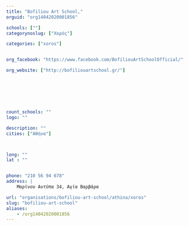 ```yaml
---
title: "Bofiliou Art School,"
orguid: "org14042020001856"

schools: [""]
categorynoslug: ["Χορός"]

categories: ["xoros"]


org_facebook: "https://www.facebook.com/BofiliouArtSchoolOfficial/"

org_website: ["http://bofiliouartschool.gr/"]







count_schools: ""
logo: ""

description: ""
cities: ["Αθήνα"]



long: ""
lat : ""


phone: "210 56 94 678"
address: |
    Μαρίνου Αντύπα 34, Αγία Βαρβάρα

url: "organisations/bofiliou-art-school/athina/xoros"
slug: "bofiliou-art-school"
aliases:
    - /org14042020001856
---
```



